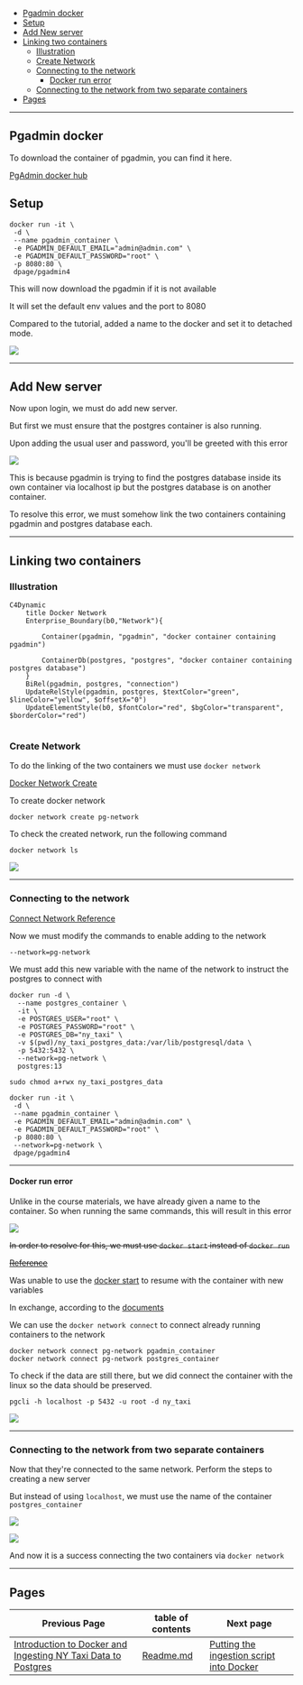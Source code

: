 - [Pgadmin docker](#pgadmin-docker)
- [Setup](#setup)
- [Add New server](#add-new-server)
- [Linking two containers](#linking-two-containers)
  - [Illustration](#illustration)
  - [Create Network](#create-network)
  - [Connecting to the network](#connecting-to-the-network)
    - [Docker run error](#docker-run-error)
  - [Connecting to the network from two separate containers](#connecting-to-the-network-from-two-separate-containers)
- [Pages](#pages)

---

## Pgadmin docker

To download the container of pgadmin, you can find it here.

[PgAdmin docker hub](https://hub.docker.com/r/dpage/pgadmin4/)

## Setup

```shell
docker run -it \
 -d \
 --name pgadmin_container \
 -e PGADMIN_DEFAULT_EMAIL="admin@admin.com" \
 -e PGADMIN_DEFAULT_PASSWORD="root" \
 -p 8080:80 \
 dpage/pgadmin4
```

This will now download the pgadmin if it is not available

It will set the default env values and the port to 8080

Compared to the tutorial, added a name to the docker and set it to detached mode.

![](https://i.imgur.com/tBgYlSV.png)

---

## Add New server

Now upon login, we must do add new server.

But first we must ensure that the postgres container is also running.

Upon adding the usual user and password, you'll be greeted with this error

![](https://i.imgur.com/y2PHFTN.png)

This is because pgadmin is trying to find the postgres database inside its own container via
localhost ip but the postgres database is on another container.

To resolve this error, we must somehow link the two containers containing
pgadmin and postgres database each.

---

## Linking two containers

### Illustration

```mermaid
C4Dynamic
    title Docker Network
    Enterprise_Boundary(b0,"Network"){
    
        Container(pgadmin, "pgadmin", "docker container containing pgadmin")
        
        ContainerDb(postgres, "postgres", "docker container containing postgres database")
    }
    BiRel(pgadmin, postgres, "connection")
    UpdateRelStyle(pgadmin, postgres, $textColor="green", $lineColor="yellow", $offsetX="0")
    UpdateElementStyle(b0, $fontColor="red", $bgColor="transparent", $borderColor="red")
    
```

### Create Network

To do the linking of the two containers we must use `docker network`

[Docker Network Create](https://docs.docker.com/engine/reference/commandline/network_create/)

To create docker network

```shell
docker network create pg-network
```

To check the created network, run the following command

```shell
docker network ls
```

![](https://i.imgur.com/b45ak6F.png)

---

### Connecting to the network

[Connect Network Reference](https://docs.docker.com/engine/reference/commandline/network_create/#examples)

Now we must modify the commands to enable adding to the network

`--network=pg-network`

We must add this new variable with the name of the network to instruct
the postgres to connect with

```shell
docker run -d \
  --name postgres_container \
  -it \
  -e POSTGRES_USER="root" \
  -e POSTGRES_PASSWORD="root" \
  -e POSTGRES_DB="ny_taxi" \
  -v $(pwd)/ny_taxi_postgres_data:/var/lib/postgresql/data \
  -p 5432:5432 \
  --network=pg-network \
  postgres:13

sudo chmod a+rwx ny_taxi_postgres_data
```

```shell
docker run -it \
 -d \
 --name pgadmin_container \
 -e PGADMIN_DEFAULT_EMAIL="admin@admin.com" \
 -e PGADMIN_DEFAULT_PASSWORD="root" \
 -p 8080:80 \
 --network=pg-network \
 dpage/pgadmin4
```

---

#### Docker run error

Unlike in the course materials, we have already given a name to the container.
So when running the same commands, this will result in this error

![](https://i.imgur.com/ZxebyVA.png)

~~In order to resolve for this, we must use `docker start` instead of `docker run`~~

~~[Reference](https://www.baeldung.com/ops/docker-name-already-in-use#restarting_container)~~

Was unable to use the [docker start](https://docs.docker.com/engine/reference/commandline/start/) to resume with the
container with new variables

In exchange, according to
the [documents](https://docs.docker.com/engine/reference/commandline/network_connect/#examples)

We can use the `docker network connect` to connect already running containers to the network

```shell
docker network connect pg-network pgadmin_container
docker network connect pg-network postgres_container
```

To check if the data are still there, but we did connect the container with the linux so the data should be preserved.

```shell
pgcli -h localhost -p 5432 -u root -d ny_taxi
```

![](https://i.imgur.com/M4cHYmV.png)

---

### Connecting to the network from two separate containers

Now that they're connected to the same network. Perform the steps to creating a new server

But instead of using `localhost`, we must use the name of the container `postgres_container`

![](https://i.imgur.com/B7i7zvp.png)

![](https://i.imgur.com/mUKtrio.png)

And now it is a success connecting the two containers via `docker network`

---

## Pages

| Previous Page                                                                                                          | table of contents      | Next page                                                                             |
|------------------------------------------------------------------------------------------------------------------------|------------------------|---------------------------------------------------------------------------------------|
| [Introduction to Docker and Ingesting NY Taxi Data to Postgres](1_2_1_to_1_2_2_Introduction_to_docker_and_postgres.md) | [Readme.md](README.md) | [Putting the ingestion script into Docker](1_2_4_Dockerizing_the_Ingestion_Script.md) |